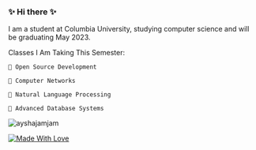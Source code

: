 ### ✨ Hi there ✨

I am a student at Columbia University, studying computer science and will be graduating May 2023.

Classes I Am Taking This Semester:

    🌱 Open Source Development

    🌱 Computer Networks

    🌱 Natural Language Processing

    🌱 Advanced Database Systems

<p align="left"> <img src="https://komarev.com/ghpvc/?username=ayshajamjam&label=Profile%20views&color=0e75b6&style=flat" alt="ayshajamjam" /></p>

[![Made With Love](https://img.shields.io/badge/Made%20With-Love-orange.svg)](https://github.com/chetanraj/awesome-github-badges)
